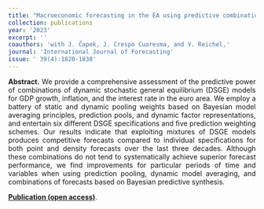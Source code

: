 ```yaml
---
title: "Macroeconomic forecasting in the EA using predictive combinations of DSGE models. [doi](https://doi.org/10.1016/j.ijforecast.2022.09.002)"
collection: publications
year: '2023'
excerpt: ''
coauthors: 'with J. Čapek, J. Crespo Cuaresma, and V. Reichel,'
journal: 'International Journal of Forecasting'
issue: ' 39(4):1820-1838'
---
```

<p align="justify"> <b>Abstract.</b> We provide a comprehensive assessment of the predictive power of combinations of dynamic stochastic general equilibrium (DSGE) models for GDP growth, inflation, and the interest rate in the euro area. We employ a battery of static and dynamic pooling weights based on Bayesian model averaging principles, prediction pools, and dynamic factor representations, and entertain six different DSGE specifications and five prediction weighting schemes. Our results indicate that exploiting mixtures of DSGE models produces competitive forecasts compared to individual specifications for both point and density forecasts over the last three decades. Although these combinations do not tend to systematically achieve superior forecast performance, we find improvements for particular periods of time and variables when using prediction pooling, dynamic model averaging, and combinations of forecasts based on Bayesian predictive synthesis.
</p>

[**Publication (open access)**](https://doi.org/10.1016/j.ijforecast.2022.09.002).
